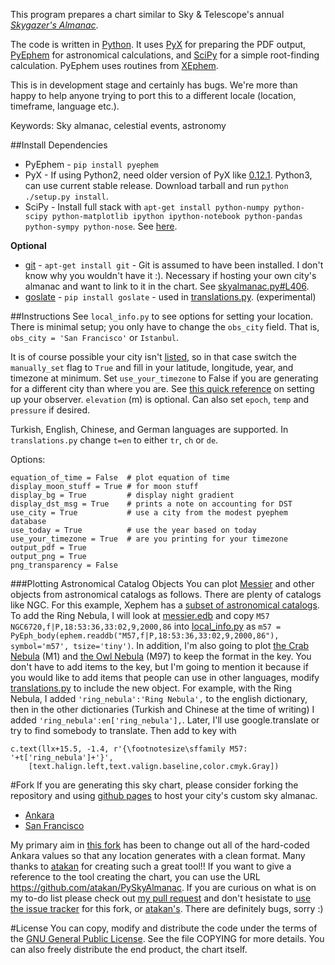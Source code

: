 This program prepares a chart similar to Sky & Telescope's annual [*Skygazer's Almanac*](https://www.shopatsky.com/product/skygazers-almanac-2014-40-deg-n/calendars-and-almanacs).

The code is written in [Python](http://www.python.org/). It uses [PyX](http://pyx.sourceforge.net/) for preparing the PDF output, [PyEphem](http://rhodesmill.org/pyephem/) for astronomical calculations, and [SciPy](http://www.scipy.org/) for a simple root-finding calculation. PyEphem uses routines from [XEphem](http://www.clearskyinstitute.com/xephem/).

This is in development stage and certainly has bugs. We're more than happy to help anyone trying to port this to a different locale (location, timeframe, language etc.).

Keywords: Sky almanac, celestial events, astronomy

##Install Dependencies
* PyEphem - `pip install pyephem`
* PyX - If using Python2, need older version of PyX like [0.12.1](http://sourceforge.net/projects/pyx/files/pyx/0.12.1/). Python3, can use current stable release. Download tarball and run `python ./setup.py install`.
* SciPy - Install full stack with `apt-get install python-numpy python-scipy python-matplotlib ipython ipython-notebook python-pandas python-sympy python-nose`. See [here](http://www.scipy.org/install.html).

**Optional**
* [git](http://git-scm.com) - `apt-get install git` - Git is assumed to have been installed. I don't know why you wouldn't have it :). Necessary if hosting your own city's almanac and want to link to it in the chart. See [skyalmanac.py#L406](https://github.com/digitalvapor/PySkyAlmanac/blob/master/skyalmanac.py#L406).
* [goslate](http://pythonhosted.org/goslate/) - `pip install goslate` - used in [translations.py](https://github.com/digitalvapor/PySkyAlmanac/blob/master/translations.py). (experimental)

##Instructions
See `local_info.py` to see options for setting your location. There is minimal setup; you only have to change the `obs_city` field. That is, `obs_city = 'San Francisco'` or `Istanbul`.

It is of course possible your city isn't [listed](https://github.com/brandon-rhodes/pyephem/blob/master/ephem/cities.py), so in that case switch the `manually_set` flag to `True` and fill in your latitude, longitude, year, and timezone at minimum. Set `use_your_timezone` to False if you are generating for a different city than where you are. See [this quick reference](http://rhodesmill.org/pyephem/quick.html#observers) on setting up your observer. `elevation` (m) is optional. Can also set `epoch`, `temp` and `pressure` if desired.

Turkish, English, Chinese, and German languages are supported. In `translations.py` change `t=en` to either `tr`, `ch` or `de`.

Options:
```
equation_of_time = False  # plot equation of time
display_moon_stuff = True # for moon stuff
display_bg = True         # display night gradient
display_dst_msg = True    # prints a note on accounting for DST
use_city = True           # use a city from the modest pyephem database
use_today = True          # use the year based on today
use_your_timezone = True  # are you printing for your timezone
output_pdf = True
output_png = True
png_transparency = False
```

###Plotting Astronomical Catalog Objects
You can plot [Messier](https://en.wikipedia.org/wiki/List_of_Messier_objects) and other objects from astronomical catalogs as follows. There are plenty of catalogs like NGC. For this example, Xephem has a [subset of astronomical catalogs](http://web.mit.edu/outland/share/lib/xephem/edb/). To add the Ring Nebula, I will look at [messier.edb](http://web.mit.edu/outland/share/lib/xephem/edb/Messier.edb) and copy `M57 NGC6720,f|P,18:53:36,33:02,9,2000,86` into [local_info.py](https://github.com/digitalvapor/PySkyAlmanac/blob/master/local_info.py) as `m57 = PyEph_body(ephem.readdb("M57,f|P,18:53:36,33:02,9,2000,86"), symbol='m57', tsize='tiny')`. In addition, I'm also going to plot [the Crab Nebula](https://en.wikipedia.org/wiki/Crab_Nebula) (M1) and [the Owl Nebula](https://en.wikipedia.org/wiki/Owl_Nebula) (M97) to keep the format in the key. You don't have to add items to the key, but I'm going to mention it because if you would like to add items that people can use in other languages, modify [translations.py](https://github.com/digitalvapor/PySkyAlmanac/blob/master/translations.py) to include the new object. For example, with the Ring Nebula, I added `'ring_nebula':'Ring Nebula',` to the english dictionary, then in the other dictionaries (Turkish and Chinese at the time of writing) I added `'ring_nebula':en['ring_nebula'],`. Later, I'll use google.translate or try to find somebody to translate. Then add to key with

```
c.text(llx+15.5, -1.4, r'{\footnotesize\sffamily M57: '+t['ring_nebula']+'}',
    [text.halign.left,text.valign.baseline,color.cmyk.Gray])
```

#Fork
If you are generating this sky chart, please consider forking the repository and using [github pages](https://pages.github.com/) to host your city's custom sky almanac.

* [Ankara](https://atakan.github.io/PySkyAlmanac/)
* [San Francisco](https://digitalvapor.github.io/PySkyAlmanac/)

My primary aim in [this fork](https://github.com/digitalvapor/PySkyAlmanac) has been to change out all of the hard-coded Ankara values so that any location generates with a clean format. Many thanks to [atakan](https://github.com/atakan/PySkyAlmanac) for creating such a great tool!! If you want to give a reference to the tool creating the chart, you can use the URL https://github.com/atakan/PySkyAlmanac. If you are curious on what is on my to-do list please check out [my pull request](https://github.com/atakan/PySkyAlmanac/pull/1) and don't hesistate to [use the issue tracker](https://github.com/digitalvapor/PySkyAlmanac/issues) for this fork, or [atakan's](https://github.com/atakan/PySkyAlmanac/issues). There are definitely bugs, sorry :)

#License
You can copy, modify and distribute the code under the terms of the [GNU General Public License](http://www.gnu.org/copyleft/gpl.html). See the file COPYING for more details. You can also freely distribute the end product, the chart itself.
